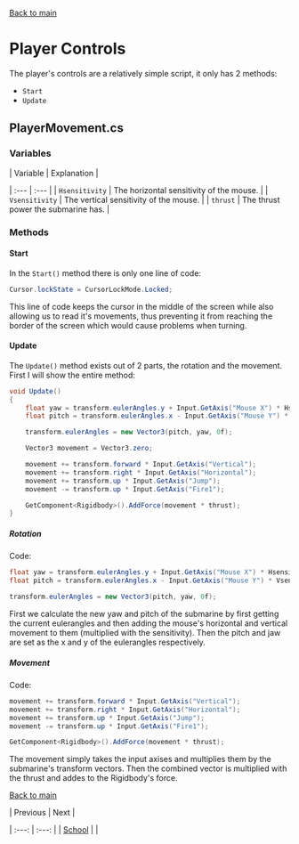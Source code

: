 [Back to main](/index.md)

# Player Controls

The player's controls are a relatively simple script, it only has 2 methods:
- `Start`
- `Update`

## PlayerMovement.cs

### Variables
| Variable | Explanation |

| :--- | :--- |
| `Hsensitivity` | The horizontal sensitivity of the mouse. |
| `Vsensitivity` | The vertical sensitivity of the mouse. |
| `thrust` | The thrust power the submarine has. |

### Methods

#### Start
In the `Start()` method there is only one line of code:
```csharp
Cursor.lockState = CursorLockMode.Locked;
```
This line of code keeps the cursor in the middle of the screen while also allowing us to read it's movements, thus preventing it from reaching the border of the screen which would cause problems when turning.

#### Update
The `Update()` method exists out of 2 parts, the rotation and the movement. First I will show the entire method:
```csharp
void Update()
{
    float yaw = transform.eulerAngles.y + Input.GetAxis("Mouse X") * Hsensitivity;
    float pitch = transform.eulerAngles.x - Input.GetAxis("Mouse Y") * Vsensitivity;

    transform.eulerAngles = new Vector3(pitch, yaw, 0f);

    Vector3 movement = Vector3.zero;

    movement += transform.forward * Input.GetAxis("Vertical");
    movement += transform.right * Input.GetAxis("Horizontal");
    movement += transform.up * Input.GetAxis("Jump");
    movement -= transform.up * Input.GetAxis("Fire1");

    GetComponent<Rigidbody>().AddForce(movement * thrust);
}
```

##### Rotation
Code:
```csharp
float yaw = transform.eulerAngles.y + Input.GetAxis("Mouse X") * Hsensitivity;
float pitch = transform.eulerAngles.x - Input.GetAxis("Mouse Y") * Vsensitivity;

transform.eulerAngles = new Vector3(pitch, yaw, 0f);
```

First we calculate the new yaw and pitch of the submarine by first getting the current eulerangles and then adding the mouse's horizontal and vertical movement to them (multiplied with the sensitivity). Then the pitch and jaw are set as the x and y of the eulerangles respectively.

##### Movement
Code:
```csharp
movement += transform.forward * Input.GetAxis("Vertical");
movement += transform.right * Input.GetAxis("Horizontal");
movement += transform.up * Input.GetAxis("Jump");
movement -= transform.up * Input.GetAxis("Fire1");

GetComponent<Rigidbody>().AddForce(movement * thrust);
```

The movement simply takes the input axises and multiplies them by the submarine's transform vectors. Then the combined vector is multiplied with the thrust and addes to the Rigidbody's force.

[Back to main](/index.md)

| Previous | Next |

| :---: | :---: |
| [School](/Schools.md) | |
